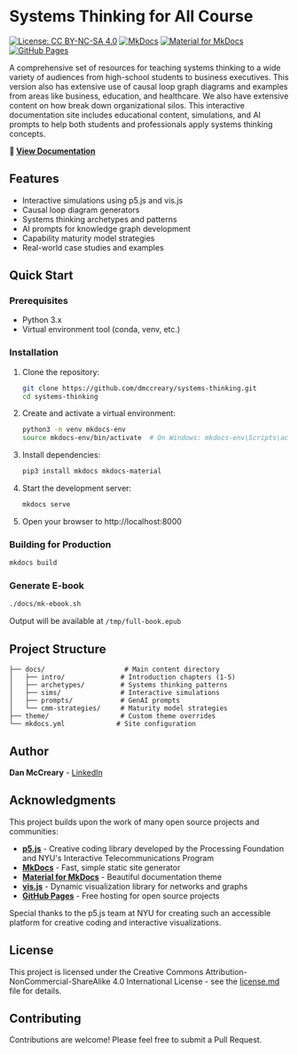 # Systems Thinking for All Course

[![License: CC BY-NC-SA 4.0](https://img.shields.io/badge/License-CC%20BY--NC--SA%204.0-lightgrey.svg)](docs/license.md)
[![MkDocs](https://img.shields.io/badge/powered_by-MkDocs-blue)](https://www.mkdocs.org/)
[![Material for MkDocs](https://img.shields.io/badge/theme-Material_for_MkDocs-blue)](https://squidfunk.github.io/mkdocs-material/)
[![GitHub Pages](https://img.shields.io/badge/hosted_on-GitHub_Pages-blue)](https://pages.github.com/)


A comprehensive set of resources for teaching systems thinking to a wide variety of audiences from high-school students to business executives. This version also has extensive use of causal loop graph diagrams and examples from areas like business, education, and healthcare.  We also have extensive content on how break down organizational silos. This interactive documentation site includes educational content, simulations, and AI prompts to help both students and professionals apply systems thinking concepts.

**📖 [View Documentation](https://dmccreary.github.io/systems-thinking/)**

## Features

- Interactive simulations using p5.js and vis.js
- Causal loop diagram generators
- Systems thinking archetypes and patterns
- AI prompts for knowledge graph development
- Capability maturity model strategies
- Real-world case studies and examples

## Quick Start

### Prerequisites

- Python 3.x
- Virtual environment tool (conda, venv, etc.)

### Installation

1. Clone the repository:
   ```bash
   git clone https://github.com/dmccreary/systems-thinking.git
   cd systems-thinking
   ```

2. Create and activate a virtual environment:
   ```bash
   python3 -m venv mkdocs-env
   source mkdocs-env/bin/activate  # On Windows: mkdocs-env\Scripts\activate
   ```

3. Install dependencies:
   ```bash
   pip3 install mkdocs mkdocs-material
   ```

4. Start the development server:
   ```bash
   mkdocs serve
   ```

5. Open your browser to http://localhost:8000

### Building for Production

```bash
mkdocs build
```

### Generate E-book

```bash
./docs/mk-ebook.sh
```
Output will be available at `/tmp/full-book.epub`

## Project Structure

```
├── docs/                    # Main content directory
│   ├── intro/              # Introduction chapters (1-5)
│   ├── archetypes/         # Systems thinking patterns
│   ├── sims/               # Interactive simulations
│   ├── prompts/            # GenAI prompts
│   └── cmm-strategies/     # Maturity model strategies
├── theme/                  # Custom theme overrides
└── mkdocs.yml             # Site configuration
```

## Author

**Dan McCreary** - [LinkedIn](https://www.linkedin.com/in/danmccreary)

## Acknowledgments

This project builds upon the work of many open source projects and communities:

- **[p5.js](https://p5js.org/)** - Creative coding library developed by the Processing Foundation and NYU's Interactive Telecommunications Program
- **[MkDocs](https://www.mkdocs.org/)** - Fast, simple static site generator
- **[Material for MkDocs](https://squidfunk.github.io/mkdocs-material/)** - Beautiful documentation theme
- **[vis.js](https://visjs.org/)** - Dynamic visualization library for networks and graphs
- **[GitHub Pages](https://pages.github.com/)** - Free hosting for open source projects

Special thanks to the p5.js team at NYU for creating such an accessible platform for creative coding and interactive visualizations.

## License

This project is licensed under the Creative Commons Attribution-NonCommercial-ShareAlike 4.0 International License - see the [license.md](docs/license.md) file for details.

## Contributing

Contributions are welcome! Please feel free to submit a Pull Request.